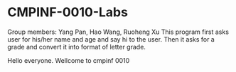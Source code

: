 # CMPINF-0010-Labs
Group members: Yang Pan, Hao Wang, Ruoheng Xu
This program first asks user for his/her name and age and say hi to the user. Then it asks for a grade and convert it into format of letter grade.

Hello everyone. Wellcome to cmpinf 0010
